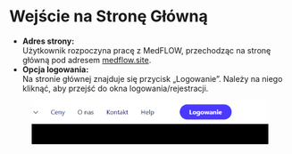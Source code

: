 # Wejście na Stronę Główną

* **Adres strony:**\
  Użytkownik rozpoczyna pracę z MedFLOW, przechodząc na stronę główną pod adresem [medflow.site](https://medflow.site).
* **Opcja logowania:**\
  Na stronie głównej znajduje się przycisk „Logowanie”. Należy na niego kliknąć, aby przejść do okna logowania/rejestracji.



<figure><img src="../.gitbook/assets/image (1).png" alt=""><figcaption></figcaption></figure>

